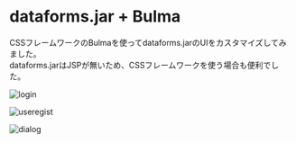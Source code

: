# dataforms.jar + Bulma
CSSフレームワークのBulmaを使ってdataforms.jarのUIをカスタマイズしてみました。<br/>
dataforms.jarはJSPが無いため、CSSフレームワークを使う場合も便利でした。

![login](https://user-images.githubusercontent.com/60869932/74912842-ca5d4780-5402-11ea-81a4-c5231ad39885.png)

![useregist](https://user-images.githubusercontent.com/60869932/74912952-055f7b00-5403-11ea-96b2-4aee97687902.png)

![dialog](https://user-images.githubusercontent.com/60869932/74912966-0d1f1f80-5403-11ea-9c09-c8eef5acdce4.png)
